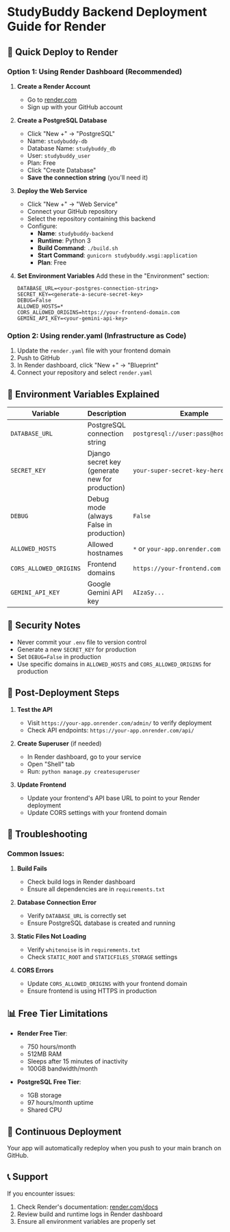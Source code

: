 # StudyBuddy Backend Deployment Guide for Render

## 🚀 Quick Deploy to Render

### Option 1: Using Render Dashboard (Recommended)

1. **Create a Render Account**
   - Go to [render.com](https://render.com)
   - Sign up with your GitHub account

2. **Create a PostgreSQL Database**
   - Click "New +" → "PostgreSQL"
   - Name: `studybuddy-db`
   - Database Name: `studybuddy_db`
   - User: `studybuddy_user`
   - Plan: Free
   - Click "Create Database"
   - **Save the connection string** (you'll need it)

3. **Deploy the Web Service**
   - Click "New +" → "Web Service"
   - Connect your GitHub repository
   - Select the repository containing this backend
   - Configure:
     - **Name**: `studybuddy-backend`
     - **Runtime**: Python 3
     - **Build Command**: `./build.sh`
     - **Start Command**: `gunicorn studybuddy.wsgi:application`
     - **Plan**: Free

4. **Set Environment Variables**
   Add these in the "Environment" section:
   ```
   DATABASE_URL=<your-postgres-connection-string>
   SECRET_KEY=<generate-a-secure-secret-key>
   DEBUG=False
   ALLOWED_HOSTS=*
   CORS_ALLOWED_ORIGINS=https://your-frontend-domain.com
   GEMINI_API_KEY=<your-gemini-api-key>
   ```

### Option 2: Using render.yaml (Infrastructure as Code)

1. Update the `render.yaml` file with your frontend domain
2. Push to GitHub
3. In Render dashboard, click "New +" → "Blueprint"
4. Connect your repository and select `render.yaml`

## 🔧 Environment Variables Explained

| Variable | Description | Example |
|----------|-------------|---------|
| `DATABASE_URL` | PostgreSQL connection string | `postgresql://user:pass@host:5432/db` |
| `SECRET_KEY` | Django secret key (generate new for production) | `your-super-secret-key-here` |
| `DEBUG` | Debug mode (always False in production) | `False` |
| `ALLOWED_HOSTS` | Allowed hostnames | `*` or `your-app.onrender.com` |
| `CORS_ALLOWED_ORIGINS` | Frontend domains | `https://your-frontend.com` |
| `GEMINI_API_KEY` | Google Gemini API key | `AIzaSy...` |

## 🔐 Security Notes

- Never commit your `.env` file to version control
- Generate a new `SECRET_KEY` for production
- Set `DEBUG=False` in production
- Use specific domains in `ALLOWED_HOSTS` and `CORS_ALLOWED_ORIGINS` for production

## 📝 Post-Deployment Steps

1. **Test the API**
   - Visit `https://your-app.onrender.com/admin/` to verify deployment
   - Check API endpoints: `https://your-app.onrender.com/api/`

2. **Create Superuser** (if needed)
   - In Render dashboard, go to your service
   - Open "Shell" tab
   - Run: `python manage.py createsuperuser`

3. **Update Frontend**
   - Update your frontend's API base URL to point to your Render deployment
   - Update CORS settings with your frontend domain

## 🐛 Troubleshooting

### Common Issues:

1. **Build Fails**
   - Check build logs in Render dashboard
   - Ensure all dependencies are in `requirements.txt`

2. **Database Connection Error**
   - Verify `DATABASE_URL` is correctly set
   - Ensure PostgreSQL database is created and running

3. **Static Files Not Loading**
   - Verify `whitenoise` is in `requirements.txt`
   - Check `STATIC_ROOT` and `STATICFILES_STORAGE` settings

4. **CORS Errors**
   - Update `CORS_ALLOWED_ORIGINS` with your frontend domain
   - Ensure frontend is using HTTPS in production

## 📊 Free Tier Limitations

- **Render Free Tier**:
  - 750 hours/month
  - 512MB RAM
  - Sleeps after 15 minutes of inactivity
  - 100GB bandwidth/month

- **PostgreSQL Free Tier**:
  - 1GB storage
  - 97 hours/month uptime
  - Shared CPU

## 🔄 Continuous Deployment

Your app will automatically redeploy when you push to your main branch on GitHub.

## 📞 Support

If you encounter issues:
1. Check Render's documentation: [render.com/docs](https://render.com/docs)
2. Review build and runtime logs in Render dashboard
3. Ensure all environment variables are properly set
